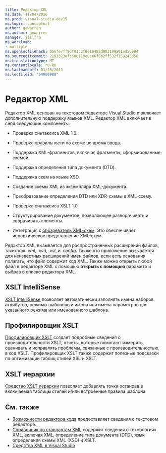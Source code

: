 ```yaml
---
title: Редактор XML
ms.date: 11/04/2016
ms.prod: visual-studio-dev15
ms.topic: conceptual
author: gewarren
ms.author: gewarren
manager: jillfra
ms.workload:
- multiple
ms.openlocfilehash: ba6fe7ff9df93c2f8e1b482d903199a01ed56094
ms.sourcegitcommit: 2193323efc608118e0ce6f6b2ff532f158245d56
ms.translationtype: MT
ms.contentlocale: ru-RU
ms.lasthandoff: 01/25/2019
ms.locfileid: "54960988"
---
```

# <a name="xml-editor"></a>Редактор XML

Редактор XML основан на текстовом редакторе Visual Studio и включает дополнительную поддержку языков XML. Редактор XML включает в себя следующие компоненты:

- Проверка синтаксиса XML 1.0.

- Проверка правильности по схеме во время ввода.

- Поддержка XML-фрагментов, включая фрагменты, сформированные схемой.

- Поддержка определения типа документа (DTD).

- Поддержка схем на языке XSD.

- Создание схемы XML из экземпляра XML-документа.

- Преобразование определения DTD или XDR-схемы в XML-схему.

- Проверка синтаксиса XSLT 1.0.

- Структурирование документов, позволяющее разворачивать и сворачивать элементы.

- Интеграция с [обозреватель XML-схем](../xml-tools/xml-schema-explorer.md). Это обеспечивает иерархическое представление XML-схем.

Редактор XML вызывается для распространенных расширений файлов, таких как *.xml*, *.xsd*, *.xsl*, и *.config*. Также это приложение вызывается для неизвестных расширений имен файлов, если есть основания полагать, что файл содержит код XML. Также можно открыть любой файл в редакторе XML с помощью **открыть с помощью** параметр и выбрав в списке редактора XML.

## <a name="xslt-intellisense"></a>XSLT IntelliSense

[XSLT IntelliSense](../xml-tools/xml-editor-intellisense-features.md) позволяет автоматически заполнять имена наборов атрибутов, режимы шаблонов и имена или имена параметров для указанного режима или именованного шаблона.

## <a name="xslt-profiler"></a>Профилировщик XSLT

[Профилировщик XSLT](../xml-tools/walkthrough-xslt-profiler.md) создает подробные сведения о производительности XSLT, отчеты, которые помогают измерять, оценивать и исправлять проблемы, связанные с производительностью, в код XSLT. Профилировщик XSLT также содержит полезные подсказки по оптимизации таблиц стилей XSL и XSLT.

## <a name="xslt-hierarchy"></a>XSLT иерархии

[Средство XSLT иерархии](../xml-tools/walkthrough-using-xslt-hierarchy.md) позволяет добавлять точки останова в включаемая таблицы стилей и/или встроенные правила шаблона.

## <a name="see-also"></a>См. также

- [Возможности редактора кода](../ide/writing-code-in-the-code-and-text-editor.md) предоставляет сведения о текстовом редакторе.
- [Справочник по стандартам XML](https://msdn.microsoft.com/79c78508-c9d0-423a-a00f-672e855de401) содержит сведения о технологиях XML, включая XML, определение типа документа (DTD), язык определения схемы XML (XSD) и XSLT.
- [Средства XML в Visual Studio](../xml-tools/xml-tools-in-visual-studio.md)